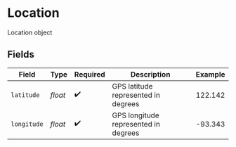 # Location

Location object


## Fields

| Field                                | Type                                 | Required                             | Description                          | Example                              |
| ------------------------------------ | ------------------------------------ | ------------------------------------ | ------------------------------------ | ------------------------------------ |
| `latitude`                           | *float*                              | :heavy_check_mark:                   | GPS latitude represented in degrees  | 122.142                              |
| `longitude`                          | *float*                              | :heavy_check_mark:                   | GPS longitude represented in degrees | -93.343                              |